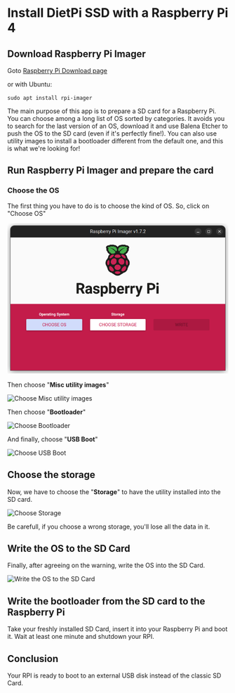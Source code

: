 # Install DietPi SSD with a Raspberry Pi 4

## Download Raspberry Pi Imager

Goto [Raspberry Pi Download page](https://www.raspberrypi.com/software/ 'Raspberry Pi Download page')

or with Ubuntu:

```
sudo apt install rpi-imager
```

The main purpose of this app is to prepare a SD card for a Raspberry Pi. You can choose among a long list of OS sorted by categories.
It avoids you to search for the last version of an OS, download it and use Balena Etcher to push the OS to the SD card (even if it's perfectly fine!).
You can also use utility images to install a bootloader different from the default one, and this is what we're looking for!

## Run Raspberry Pi Imager and prepare the card

### Choose the OS

The first thing you have to do is to choose the kind of OS.
So, click on "Choose OS"

![Choose OS](images/1.png?raw=true 'Choose OS')

Then choose "**Misc utility images**"

![Choose Misc utility images](images/2.png?raw=true 'Choose Misc utility images')

Then choose "**Bootloader**"

![Choose Bootloader](images/3.png?raw=true 'Choose Bootloader')

And finally, choose "**USB Boot**"

![Choose USB Boot](images/4.png?raw=true 'Choose USB Boot')

## Choose the storage

Now, we have to choose the "**Storage**" to have the utility installed into the SD card.

![Choose Storage](images/5.png?raw=true 'Choose Storage')

Be carefull, if you choose a wrong storage, you'll lose all the data in it.

## Write the OS to the SD Card

Finally, after agreeing on the warning, write the OS into the SD Card.

![Write the OS to the SD Card](images/5.png?raw=true 'Write the OS to the SD Card')

## Write the bootloader from the SD card to the Raspberry Pi

Take your freshly installed SD Card, insert it into your Raspberry Pi and boot it.
Wait at least one minute and shutdown your RPI.

## Conclusion

Your RPI is ready to boot to an external USB disk instead of the classic SD Card.

